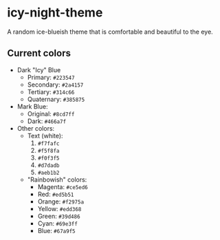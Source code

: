 # icy-night-theme
A random ice-blueish theme that is comfortable and beautiful to the eye.

## Current colors

+ Dark "Icy" Blue
  + Primary: `#223547`
  + Secondary: `#2a4157`
  + Tertiary: `#314c66`
  + Quaternary: `#385875`
+ Mark Blue:
  + Original: `#8cd7ff`
  + Dark: `#466a7f`
+ Other colors:
  + Text (white):
    1. `#f7fafc`
    2. `#f5f8fa`
    3. `#f0f3f5`
    4. `#d7dadb`
    5. `#aeb1b2`
  + "Rainbowish" colors:
    + Magenta: `#ce5ed6`
    + Red: `#ed5b51`
    + Orange: `#f2975a`
    + Yellow: `#edd368`
    + Green: `#39d486`
    + Cyan: `#69e3ff`
    + Blue: `#67a9f5`
